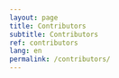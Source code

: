 ```yaml
---
layout: page
title: Contributors
subtitle: Contributors
ref: contributors
lang: en
permalink: /contributors/
---
```

